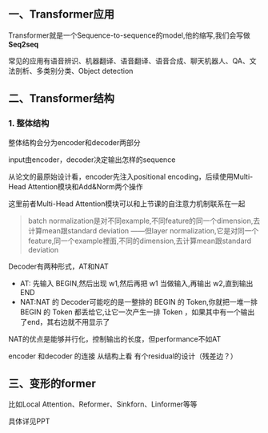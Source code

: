 ## 一、Transformer应用

Transformer就是一个Sequence-to-sequence的model,他的缩写,我们会写做**Seq2seq**

常见的应用有语音辨识、机器翻译、语音翻译、语音合成、聊天机器人、QA、文法剖析、多类别分类、Object detection



## 二、Transformer结构

### 1. 整体结构

整体结构会分为encoder和decoder两部分

input由encoder，decoder决定输出怎样的sequence

从论文的最原始设计看，encoder先注入positional encoding，后续使用Multi-Head Attention模块和Add&Norm两个操作



这里前者Multi-Head Attention模块可以和上节课的自注意力机制联系在一起



>
>
>batch normalization是对不同example,不同feature的同一个dimension,去计算mean跟standard deviation
>——但layer normalization,它是对同一个feature,同一个example裡面,不同的dimension,去计算mean跟standard deviation



Decoder有两种形式，AT和NAT

- AT: 先输入 BEGIN,然后出现 w1,然后再把 w1 当做输入,再输出 w2,直到输出 END 
- NAT:NAT 的 Decoder可能吃的是一整排的 BEGIN 的 Token,你就把一堆一排 BEGIN 的 Token 都丢给它,让它一次产生一排 Token ，如果其中有一个输出了end，其右边就不用显示了

NAT的优点是能够并行化，控制输出的长度，但performance不如AT



encoder 和decoder 的连接  从结构上看 有个residual的设计（残差边？）



## 三、变形的former

比如Local Attention、Reformer、Sinkforn、Linformer等等

具体详见PPT